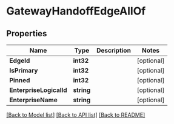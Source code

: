 # GatewayHandoffEdgeAllOf

## Properties

Name | Type | Description | Notes
------------ | ------------- | ------------- | -------------
**EdgeId** | **int32** |  | [optional] 
**IsPrimary** | **int32** |  | [optional] 
**Pinned** | **int32** |  | [optional] 
**EnterpriseLogicalId** | **string** |  | [optional] 
**EnterpriseName** | **string** |  | [optional] 

[[Back to Model list]](../README.md#documentation-for-models) [[Back to API list]](../README.md#documentation-for-api-endpoints) [[Back to README]](../README.md)


